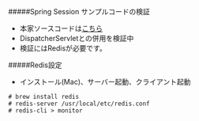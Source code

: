 #####Spring Session サンプルコードの検証
* 本家ソースコードは[こちら](https://github.com/spring-projects/spring-session/tree/master/samples/httpsession-xml)
* DispatcherServletとの併用を検証中
* 検証にはRedisが必要です。

#####Redis設定
* インストール(Mac)、サーバー起動、クライアント起動
```
# brew install redis
# redis-server /usr/local/etc/redis.conf
# redis-cli > monitor
```
